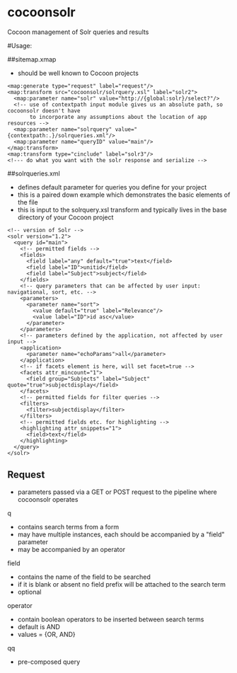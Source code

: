 cocoonsolr
==========

Cocoon management of Solr queries and results

#Usage:

##sitemap.xmap 
* should be well known to Cocoon projects

```
<map:generate type="request" label="request"/>
<map:transform src="cocoonsolr/solrquery.xsl" label="solr2">
  <map:parameter name="solr" value="http://{global:solr}/select?"/>
  <!-- use of contextpath input module gives us an absolute path, so cocoonsolr doesn't have
       to incorporate any assumptions about the location of app resources -->
  <map:parameter name="solrquery" value="{contextpath:.}/solrqueries.xml"/>
  <map:parameter name="queryID" value="main"/>
</map:transform>
<map:transform type="cinclude" label="solr3"/>
<!--- do what you want with the solr response and serialize -->
```

##solrqueries.xml  
* defines default parameter for queries you define for your project
* this is a paired down example which demonstrates the basic elements of the file
* this is input to the solrquery.xsl transform and typically lives in the base directory of your Cocoon project

```
<!-- version of Solr -->
<solr version="1.2">
  <query id="main">
    <!-- permitted fields -->
    <fields>
      <field label="any" default="true">text</field>
      <field label="ID">unitid</field>
      <field label="Subject">subject</field>
    </fields>
    <!-- query parameters that can be affected by user input: navigational, sort, etc. -->
    <parameters>
      <parameter name="sort">
        <value default="true" label="Relevance"/>
        <value label="ID">id asc</value>
      </parameter>
    </parameters>
    <!-- parameters defined by the application, not affected by user input -->
    <application>
      <parameter name="echoParams">all</parameter>
    </application>
    <!-- if facets element is here, will set facet=true -->
    <facets attr_mincount="1">
      <field group="Subjects" label="Subject" quote="true">subjectdisplay</field>
    </facets>
    <!-- permitted fields for filter queries -->
    <filters>
      <filter>subjectdisplay</filter>
    </filters>
    <!-- permitted fields etc. for highlighting -->
    <highlighting attr_snippets="1">
      <field>text</field>
    </highlighting>
  </query>
</solr>
```

## Request
* parameters passed via a GET or POST request to the pipeline where cocoonsolr operates

q         
* contains search terms from a form
* may have multiple instances, each should be accompanied by a "field" parameter 
* may be accompanied by an operator

field
* contains the name of the field to be searched
* if it is blank or absent no field prefix will be attached to the search term
* optional

operator
* contain boolean operators to be inserted between search terms
* default is AND
* values = {OR, AND}

qq
* pre-composed query